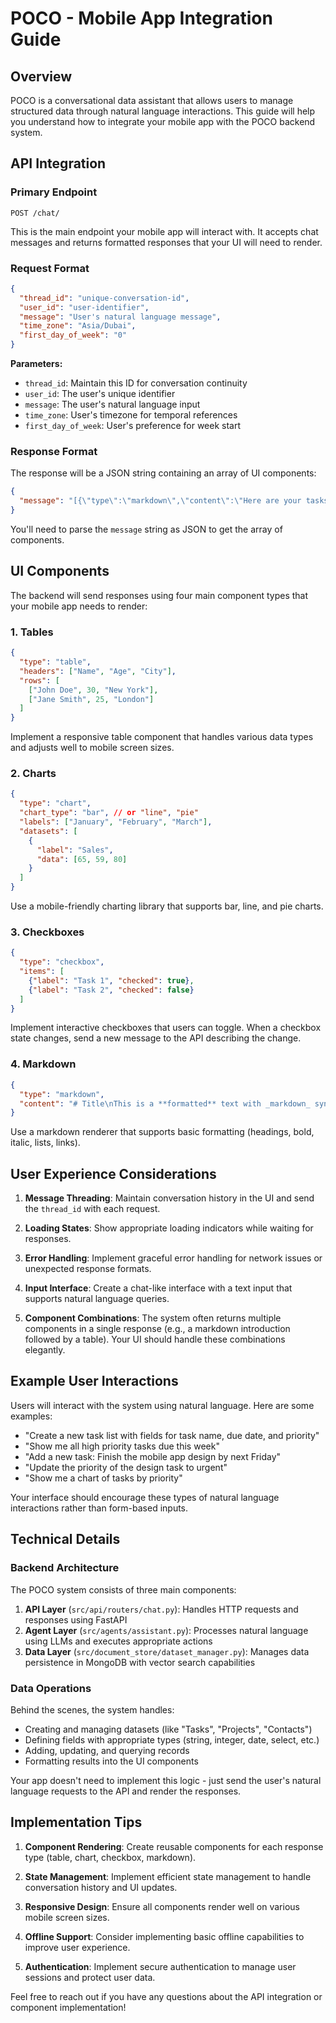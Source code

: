 # POCO - Mobile App Integration Guide

## Overview

POCO is a conversational data assistant that allows users to manage structured data through natural language interactions. This guide will help you understand how to integrate your mobile app with the POCO backend system.

## API Integration

### Primary Endpoint

```
POST /chat/
```

This is the main endpoint your mobile app will interact with. It accepts chat messages and returns formatted responses that your UI will need to render.

### Request Format

```json
{
  "thread_id": "unique-conversation-id",
  "user_id": "user-identifier",
  "message": "User's natural language message",
  "time_zone": "Asia/Dubai",
  "first_day_of_week": "0"
}
```

**Parameters:**
- `thread_id`: Maintain this ID for conversation continuity
- `user_id`: The user's unique identifier
- `message`: The user's natural language input
- `time_zone`: User's timezone for temporal references
- `first_day_of_week`: User's preference for week start

### Response Format

The response will be a JSON string containing an array of UI components:

```json
{
  "message": "[{\"type\":\"markdown\",\"content\":\"Here are your tasks:\"},{\"type\":\"table\",\"headers\":[\"Task\",\"Due Date\",\"Status\"],\"rows\":[[\"Finish design\",\"2025-03-01\",\"In Progress\"],[\"Submit proposal\",\"2025-03-15\",\"Not Started\"]]}]"
}
```

You'll need to parse the `message` string as JSON to get the array of components.

## UI Components

The backend will send responses using four main component types that your mobile app needs to render:

### 1. Tables

```json
{
  "type": "table",
  "headers": ["Name", "Age", "City"],
  "rows": [
    ["John Doe", 30, "New York"],
    ["Jane Smith", 25, "London"]
  ]
}
```

Implement a responsive table component that handles various data types and adjusts well to mobile screen sizes.

### 2. Charts

```json
{
  "type": "chart",
  "chart_type": "bar", // or "line", "pie"
  "labels": ["January", "February", "March"],
  "datasets": [
    {
      "label": "Sales",
      "data": [65, 59, 80]
    }
  ]
}
```

Use a mobile-friendly charting library that supports bar, line, and pie charts.

### 3. Checkboxes

```json
{
  "type": "checkbox",
  "items": [
    {"label": "Task 1", "checked": true},
    {"label": "Task 2", "checked": false}
  ]
}
```

Implement interactive checkboxes that users can toggle. When a checkbox state changes, send a new message to the API describing the change.

### 4. Markdown

```json
{
  "type": "markdown",
  "content": "# Title\nThis is a **formatted** text with _markdown_ syntax"
}
```

Use a markdown renderer that supports basic formatting (headings, bold, italic, lists, links).

## User Experience Considerations

1. **Message Threading**: Maintain conversation history in the UI and send the `thread_id` with each request.

2. **Loading States**: Show appropriate loading indicators while waiting for responses.

3. **Error Handling**: Implement graceful error handling for network issues or unexpected response formats.

4. **Input Interface**: Create a chat-like interface with a text input that supports natural language queries.

5. **Component Combinations**: The system often returns multiple components in a single response (e.g., a markdown introduction followed by a table). Your UI should handle these combinations elegantly.

## Example User Interactions

Users will interact with the system using natural language. Here are some examples:

- "Create a new task list with fields for task name, due date, and priority"
- "Show me all high priority tasks due this week"
- "Add a new task: Finish the mobile app design by next Friday"
- "Update the priority of the design task to urgent"
- "Show me a chart of tasks by priority"

Your interface should encourage these types of natural language interactions rather than form-based inputs.

## Technical Details

### Backend Architecture

The POCO system consists of three main components:

1. **API Layer** (`src/api/routers/chat.py`): Handles HTTP requests and responses using FastAPI
2. **Agent Layer** (`src/agents/assistant.py`): Processes natural language using LLMs and executes appropriate actions
3. **Data Layer** (`src/document_store/dataset_manager.py`): Manages data persistence in MongoDB with vector search capabilities

### Data Operations

Behind the scenes, the system handles:

- Creating and managing datasets (like "Tasks", "Projects", "Contacts")
- Defining fields with appropriate types (string, integer, date, select, etc.)
- Adding, updating, and querying records
- Formatting results into the UI components

Your app doesn't need to implement this logic - just send the user's natural language requests to the API and render the responses.

## Implementation Tips

1. **Component Rendering**: Create reusable components for each response type (table, chart, checkbox, markdown).

2. **State Management**: Implement efficient state management to handle conversation history and UI updates.

3. **Responsive Design**: Ensure all components render well on various mobile screen sizes.

4. **Offline Support**: Consider implementing basic offline capabilities to improve user experience.

5. **Authentication**: Implement secure authentication to manage user sessions and protect user data.

Feel free to reach out if you have any questions about the API integration or component implementation!
